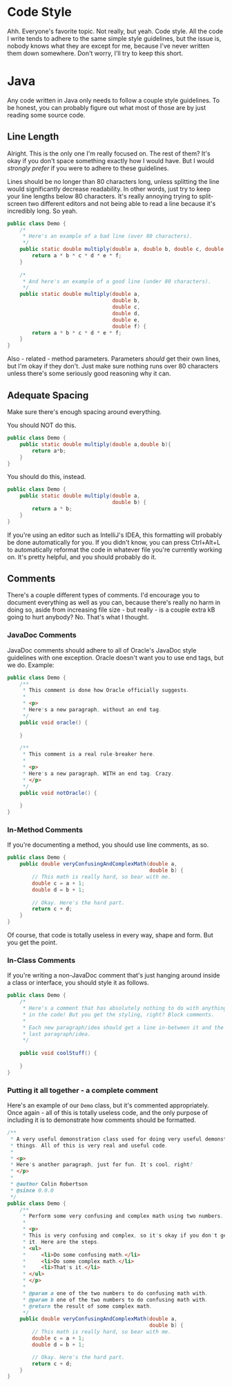 # Code Style
Ahh. Everyone's favorite topic. Not really, but yeah. Code style. All the code I write tends to adhere to the same
simple style guidelines, but the issue is, nobody knows what they are except for me, because I've never written them
down somewhere. Don't worry, I'll try to keep this short.

# Java
Any code written in Java only needs to follow a couple style guidelines. To be honest, you can probably figure out what
most of those are by just reading some source code.

## Line Length
Alright. This is the only one I'm really focused on. The rest of them? It's okay if you don't space something exactly
how I would have. But I would *strongly prefer* if you were to adhere to these guidelines.

Lines should be no longer than 80 characters long, unless splitting the line would significantly decrease readability.
In other words, just try to keep your line lengths below 80 characters. It's really annoying trying to split-screen
two different editors and not being able to read a line because it's incredibly long. So yeah.
```java
public class Demo {
    /*
     * Here's an example of a bad line (over 80 characters).
     */
    public static double multiply(double a, double b, double c, double d, double e, double f) {
        return a * b * c * d * e * f;
    }
    
    /*
     * And here's an example of a good line (under 80 characters).
     */
    public static double multiply(double a,
                                  double b,
                                  double c,
                                  double d,
                                  double e,
                                  double f) {
        return a * b * c * d * e * f;
    }
}
```

Also - related - method parameters. Parameters *should* get their own lines, but I'm okay if they don't. Just make
sure nothing runs over 80 characters unless there's some seriously good reasoning why it can.

## Adequate Spacing
Make sure there's enough spacing around everything.

You should NOT do this.
```java
public class Demo {
    public static double multiply(double a,double b){
        return a*b;
    }
}
```

You should do this, instead.
```java
public class Demo {
    public static double multiply(double a,
                                  double b) {
        return a * b;
    }
}
```

If you're using an editor such as IntelliJ's IDEA, this formatting will probably be done automatically for you. If
you didn't know, you can press Ctrl+Alt+L to automatically reformat the code in whatever file you're currently working
on. It's pretty helpful, and you should probably do it.

## Comments
There's a couple different types of comments. I'd encourage you to document everything as well as you can, because
there's really no harm in doing so, aside from increasing file size - but really - is a couple extra kB going to hurt
anybody? No. That's what I thought.

### JavaDoc Comments
JavaDoc comments should adhere to all of Oracle's JavaDoc style guidelines with one exception. Oracle doesn't want you
to use end tags, but we do. Example:
```java
public class Demo {
    /**
     * This comment is done how Oracle officially suggests.
     * 
     * <p>
     * Here's a new paragraph, without an end tag.
     */
    public void oracle() {
        
    }

    /**
     * This comment is a real rule-breaker here.
     * 
     * <p>
     * Here's a new paragraph, WITH an end tag. Crazy.
     * </p>
     */
    public void notOracle() {
        
    }
}
```

### In-Method Comments
If you're documenting a method, you should use line comments, as so.
```java
public class Demo {
    public double veryConfusingAndComplexMath(double a,
                                              double b) {
        // This math is really hard, so bear with me.
        double c = a + 1;
        double d = b + 1;
        
        // Okay. Here's the hard part.
        return c + d;
    }
}
```

Of course, that code is totally useless in every way, shape and form. But you get the point.

### In-Class Comments
If you're writing a non-JavaDoc comment that's just hanging around inside a class or interface, you should style it
as follows.
```java
public class Demo {
    /*
     * Here's a comment that has absolutely nothing to do with anything
     * in the code! But you get the styling, right? Block comments. 
     * 
     * Each new paragraph/idea should get a line in-between it and the
     * last paragraph/idea. 
     */
    
    public void coolStuff() {
        
    }
}
```

### Putting it all together - a complete comment
Here's an example of our `Demo` class, but it's commented appropriately. Once again - all of this is totally useless
code, and the only purpose of including it is to demonstrate how comments should be formatted.
```java
/**
 * A very useful demonstration class used for doing very useful demonstration
 * things. All of this is very real and useful code.
 * 
 * <p>
 * Here's another paragraph, just for fun. It's cool, right?
 * </p>
 * 
 * @author Colin Robertson
 * @since 0.0.0
 */
public class Demo {
    /**
     * Perform some very confusing and complex math using two numbers.
     * 
     * <p>
     * This is very confusing and complex, so it's okay if you don't get
     * it. Here are the steps.
     * <ul>
     *     <li>Do some confusing math.</li>
     *     <li>Do some complex math.</li>
     *     <li>That's it.</li>
     * </ul>
     * </p>
     * 
     * @param a one of the two numbers to do confusing math with.
     * @param b one of the two numbers to do confusing math with.
     * @return the result of some complex math.
     */
    public double veryConfusingAndComplexMath(double a,
                                              double b) {
        // This math is really hard, so bear with me.
        double c = a + 1;
        double d = b + 1;

        // Okay. Here's the hard part.
        return c + d;
    }
}
```